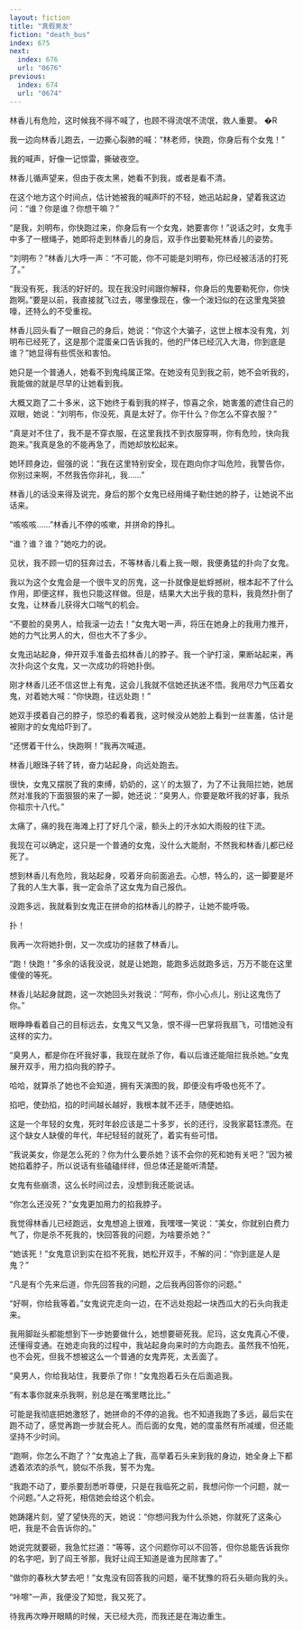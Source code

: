 ```yaml
---
layout: fiction
title: "真假男友"
fiction: "death_bus"
index: 675
next:
  index: 676
  url: "0676"
previous:
  index: 674
  url: "0674"
---
```

林香儿有危险，这时候我不得不喊了，也顾不得流氓不流氓，救人重要。 �R

我一边向林香儿跑去，一边撕心裂肺的喊：“林老师，快跑，你身后有个女鬼！”

我的喊声，好像一记惊雷，撕破夜空。

林香儿循声望来，但由于夜太黑，她看不到我，或者是看不清。

在这个地方这个时间点，估计她被我的喊声吓的不轻，她迅站起身，望着我这边问：“谁？你是谁？你想干嘛？”

“是我，刘明布，你快跑过来，你身后有一个女鬼，她要害你！”说话之时，女鬼手中多了一根绳子，她即将走到林香儿的身后，双手作出要勒死林香儿的姿势。

“刘明布？”林香儿大呼一声：“不可能，你不可能是刘明布，你已经被活活的打死了。”

“我没有死，我活的好好的。现在我没时间跟你解释，你身后的鬼要勒死你，你快跑啊。”要是以前，我直接就飞过去，哪里像现在，像一个泼妇似的在这里鬼哭狼嚎，还特么的不受重视。

林香儿回头看了一眼自己的身后，她说：“你这个大骗子，这世上根本没有鬼，刘明布已经死了，这是那个混蛋亲口告诉我的，他的尸体已经沉入大海，你到底是谁？”她显得有些慌张和害怕。

她只是一个普通人，她看不到鬼纯属正常。在她没有见到我之前，她不会听我的，我能做的就是尽早的让她看到我。

大概又跑了二十多米，这下她终于看到我的样子，惊喜之余，她害羞的遮住自己的双眼，她说：“刘明布，你没死，真是太好了。你干什么？你怎么不穿衣服？”

“真是对不住了，我不是不穿衣服，在这里我找不到衣服穿啊，你有危险，快向我跑来。”我真是急的不能再急了，而她却放松起来。

她环顾身边，倔强的说：“我在这里特别安全，现在跑向你才叫危险，我警告你，你别过来啊，不然我告你非礼，我……”

林香儿的话没来得及说完，身后的那个女鬼已经用绳子勒住她的脖子，让她说不出话来。

“咳咳咳……”林香儿不停的咳嗽，并拼命的挣扎。

“谁？谁？谁？”她吃力的说。

见状，我不顾一切的狂奔过去，不等林香儿看上我一眼，我便勇猛的扑向了女鬼。

我以为这个女鬼会是一个很牛叉的厉鬼，这一扑就像是蚍蜉撼树，根本起不了什么作用，即便这样，我也只能这样做。但是，结果大大出乎我的意料，我竟然扑倒了女鬼，让林香儿获得大口喘气的机会。

“不要脸的臭男人，给我滚一边去！”女鬼大喝一声，将压在她身上的我用力推开，她的力气比男人的大，但也大不了多少。

女鬼迅站起身，伸开双手准备去掐林香儿的脖子。我一个驴打滚，果断站起来，再次扑向这个女鬼，又一次成功的将她扑倒。

刚才林香儿还不信这世上有鬼，这会儿我就不信她还执迷不悟。我用尽力气压着女鬼，对着她大喊：“你快跑，往远处跑！”

她双手摸着自己的脖子，惊恐的看着我，这时候没从她脸上看到一丝害羞，估计是被刚才的女鬼给吓到了。

“还愣着干什么，快跑啊！”我再次喊道。

林香儿眼珠子转了转，奋力站起身，向远处跑去。

很快，女鬼又摆脱了我的束缚，奶奶的，这丫的太狠了，为了不让我阻拦她，她居然对准我的下面狠狠的来了一脚，她还说：“臭男人，你要是敢坏我的好事，我杀你祖宗十八代。”

太痛了，痛的我在海滩上打了好几个滚，额头上的汗水如大雨般的往下流。

我现在可以确定，这只是一个普通的女鬼，没什么大能耐，不然我和林香儿都已经死了。

想到林香儿有危险，我站起身，咬着牙向前面追去。心想，特么的，这一脚要是坏了我的人生大事，我一定会杀了这女鬼为自己报仇。

没跑多远，我就看到女鬼正在拼命的掐林香儿的脖子，让她不能呼吸。

扑！

我再一次将她扑倒，又一次成功的拯救了林香儿。

“跑！快跑！”多余的话我没说，就是让她跑，能跑多远就跑多远，万万不能在这里傻傻的等死。

林香儿站起身就跑，这一次她回头对我说：“阿布，你小心点儿，别让这鬼伤了你。”

眼睁睁看着自己的目标远去，女鬼又气又急，恨不得一巴掌将我扇飞，可惜她没有这样的实力。

“臭男人，都是你在坏我好事，我现在就杀了你，看以后谁还能阻拦我杀她。”女鬼展开双手，用力掐向我的脖子。

哈哈，就算杀了她也不会知道，拥有天演图的我，即便没有呼吸也死不了。

掐吧，使劲掐，掐的时间越长越好，我根本就不还手，随便她掐。

这是一个年轻的女鬼，死时年龄应该是二十多岁，长的还行，没我家葛钰漂亮。在这个缺女人缺傻的年代，年纪轻轻的就死了，着实有些可惜。

“我说美女，你是怎么死的？你为什么要杀她？该不会你的死和她有关吧？”因为被她掐着脖子，所以说话有些磕磕绊绊，但总体还是能听清楚。

女鬼有些崩溃，这么长时间过去，没想到我还能说话。

“你怎么还没死？”女鬼更加用力的掐我脖子。

我觉得林香儿已经跑远，女鬼想追上很难，我嘿嘿一笑说：“美女，你就别白费力气了，你是杀不死我的，快回答我的问题，为啥要杀她？”

“她该死！”女鬼意识到实在掐不死我，她松开双手，不解的问：“你到底是人是鬼？”

“凡是有个先来后道，你先回答我的问题，之后我再回答你的问题。”

“好啊，你给我等着。”女鬼说完走向一边，在不远处抱起一块西瓜大的石头向我走来。

我用脚趾头都能想到下一步她要做什么，她想要砸死我。尼玛，这女鬼真心不傻，还懂得变通。在她走向我的过程中，我站起身向来时的方向跑去。虽然我不怕死，也不会死，但我不想被这么一个普通的女鬼弄死，太丢面了。

“臭男人，你给我站住，我要杀了你！”女鬼抱着石头在后面追我。

“有本事你就来杀我啊，别总是在嘴里瞎比比。”

可能是我彻底把她激怒了，她拼命的不停的追我。也不知道我跑了多远，最后实在跑不动了，感觉再跑一步就会死人。而后面的女鬼，她的度虽然有所减缓，但还能坚持不少时间。

“跑啊，你怎么不跑了？”女鬼追上了我，高举着石头来到我的身边，她全身上下都透着浓浓的杀气，貌似不杀我，誓不为鬼。

“我跑不动了，要杀要刮悉听尊便，只是在我临死之前，我想问你一个问题，就一个问题。”人之将死，相信她会给这个机会。

她踌躇片刻，望了望快亮的天，她说：“你想问我为什么杀她，你就死了这条心吧，我是不会告诉你的。”

她说完就要砸，我急忙拦道：“等等，这个问题你可以不回答，但你总能告诉我你的名字吧，到了阎王爷那，我好让阎王知道是谁为民除害了。”

“做你的春秋大梦去吧！”女鬼没有回答我的问题，毫不犹豫的将石头砸向我的头。

“咔嚓”一声，我便没了知觉，我又死了。

待我再次睁开眼睛的时候，天已经大亮，而我还是在海边重生。